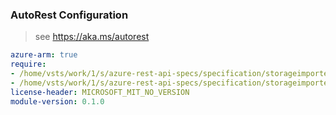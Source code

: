 ### AutoRest Configuration

> see https://aka.ms/autorest

``` yaml
azure-arm: true
require:
- /home/vsts/work/1/s/azure-rest-api-specs/specification/storageimportexport/resource-manager/readme.md
- /home/vsts/work/1/s/azure-rest-api-specs/specification/storageimportexport/resource-manager/readme.go.md
license-header: MICROSOFT_MIT_NO_VERSION
module-version: 0.1.0

```